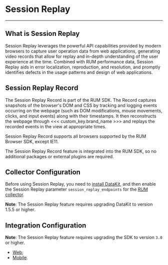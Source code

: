 # Session Replay
---

## What is Session Replay

Session Replay leverages the powerful API capabilities provided by modern browsers to capture user operation data from web applications, generating video records that allow for replay and in-depth understanding of the user experience at the time. Combined with RUM performance data, Session Replay aids in error localization, reproduction, and resolution, and promptly identifies defects in the usage patterns and design of web applications.


## Session Replay Record

The Session Replay Record is part of the RUM SDK. The Record captures snapshots of the browser's DOM and CSS by tracking and logging events occurring on the webpage (such as DOM modifications, mouse movements, clicks, and input events) along with their timestamps. It then reconstructs the webpage through <<< custom_key.brand_name >>> and replays the recorded events in the view at appropriate times.

Session Replay Record supports all browsers supported by the RUM Browser SDK, except IE11.

The Session Replay Record feature is integrated into the RUM SDK, so no additional packages or external plugins are required.


## Collector Configuration

Before using Session Replay, you need to [install DataKit](../../datakit/datakit-install.md), and then enable the Session Replay parameter `session_replay_endpoints` for the [RUM collector](../../integrations/rum.md).

**Note**: The Session Replay feature requires upgrading DataKit to version 1.5.5 or higher.

## Integration Configuration

**Note**: The Session Replay feature requires upgrading the SDK to version `3.0` or higher.

- [Web](./web/index.md);
- [Mobile](./mobile/index.md).